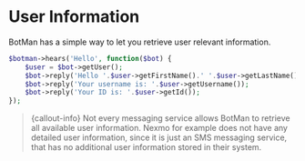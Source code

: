 # User Information


BotMan has a simple way to let you retrieve user relevant information.

```php
$botman->hears('Hello', function($bot) {
	$user = $bot->getUser();
	$bot->reply('Hello '.$user->getFirstName().' '.$user->getLastName());
	$bot->reply('Your username is: '.$user->getUsername());
	$bot->reply('Your ID is: '.$user->getId());
});
```

> {callout-info} Not every messaging service allows BotMan to retrieve all available user information. Nexmo for example does not have any detailed user information, since it is just an SMS messaging service, that has no additional user information stored in their system.